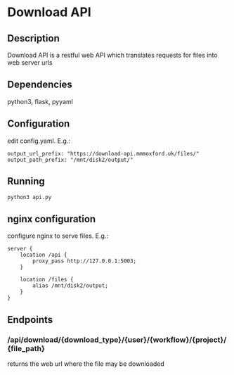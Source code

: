 # Download API
## Description

Download API is a restful web API which translates requests for files into web server urls

## Dependencies

python3, flask, pyyaml

## Configuration

edit config.yaml. E.g.:

    output_url_prefix: "https://download-api.mmmoxford.uk/files/"
    output_path_prefix: "/mnt/disk2/output/"


## Running 

    python3 api.py

## nginx configuration

configure nginx to serve files. E.g.:

    server {
        location /api {
            proxy_pass http://127.0.0.1:5003;
        }

        location /files {
            alias /mnt/disk2/output;
        }
    }

## Endpoints

### /api/download/{download_type}/{user}/{workflow}/{project}/{file_path}

returns the web url where the file may be downloaded
